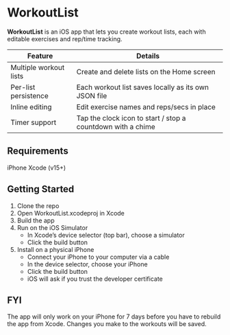 # WorkoutList

**WorkoutList** is an iOS app that lets you create workout lists, each with editable exercises and rep/time tracking.

| Feature | Details |
|---------|---------|
| Multiple workout lists | Create and delete lists on the Home screen |
| Per-list persistence   | Each workout list saves locally as its own JSON file |
| Inline editing         | Edit exercise names and reps/secs in place |
| Timer support          | Tap the clock icon to start / stop a countdown with a chime |

## Requirements

iPhone
Xcode (v15+)

## Getting Started

1. Clone the repo
2. Open WorkoutList.xcodeproj in Xcode
3. Build the app
4. Run on the iOS Simulator
   - In Xcode’s device selector (top bar), choose a simulator
   - Click the build button
5. Install on a physical iPhone
   - Connect your iPhone to your computer via a cable
   - In the device selector, choose your iPhone
   - Click the build button
   - iOS will ask if you trust the developer certificate

## FYI

The app will only work on your iPhone for 7 days before you have to rebuild the app from Xcode. Changes you make to the workouts will be saved.
